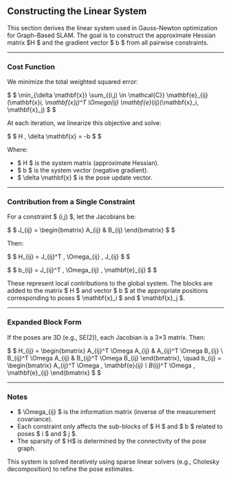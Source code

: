 ## Constructing the Linear System

This section derives the linear system used in Gauss-Newton optimization for Graph-Based SLAM. The goal is to construct the approximate Hessian matrix $H $ and the gradient vector $ b $ from all pairwise constraints.

---

### Cost Function

We minimize the total weighted squared error:

$ $
\min_{\delta \mathbf{x}} \sum_{(i,j) \in \mathcal{C}} \mathbf{e}_{ij}(\mathbf{x}_i, \mathbf{x}_j)^T \Omega_{ij} \mathbf{e}_{ij}(\mathbf{x}_i, \mathbf{x}_j)
$ $

At each iteration, we linearize this objective and solve:

$ $
H \, \delta \mathbf{x} = -b
$ $

Where:
- $ H $ is the system matrix (approximate Hessian).
- $ b $ is the system vector (negative gradient).
- $ \delta \mathbf{x} $ is the pose update vector.

---

### Contribution from a Single Constraint

For a constraint $ (i,j) $, let the Jacobians be:

$ $
J_{ij} = \begin{bmatrix} A_{ij} & B_{ij} \end{bmatrix}
$ $

Then:

$ $
H_{ij} = J_{ij}^T \, \Omega_{ij} \, J_{ij}
$ $

$ $
b_{ij} = J_{ij}^T \, \Omega_{ij} \, \mathbf{e}_{ij}
$ $

These represent local contributions to the global system. The blocks are added to the matrix $ H $ and vector $ b $ at the appropriate positions corresponding to poses $ \mathbf{x}_i $ and $ \mathbf{x}_j $.

---

### Expanded Block Form

If the poses are 3D (e.g., SE(2)), each Jacobian is a 3×3 matrix. Then:

$ $
H_{ij} =
\begin{bmatrix}
A_{ij}^T \Omega A_{ij} & A_{ij}^T \Omega B_{ij} \\
B_{ij}^T \Omega A_{ij} & B_{ij}^T \Omega B_{ij}
\end{bmatrix}, \quad
b_{ij} =
\begin{bmatrix}
A_{ij}^T \Omega \, \mathbf{e}_{ij} \\
B_{ij}^T \Omega \, \mathbf{e}_{ij}
\end{bmatrix}
$ $

---

### Notes

- $ \Omega_{ij} $ is the information matrix (inverse of the measurement covariance).
- Each constraint only affects the sub-blocks of $ H $ and $ b $ related to poses $ i $ and $ j $.
- The sparsity of $ H$ is determined by the connectivity of the pose graph.

This system is solved iteratively using sparse linear solvers (e.g., Cholesky decomposition) to refine the pose estimates.
